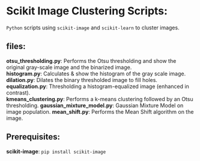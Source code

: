 # Scikit Image Clustering Scripts:
`Python` scripts using `scikit-image` and `scikit-learn` to cluster images.

## files:
**otsu_thresholding.py**: Performs the Otsu thresholding and show the original gray-scale image and the binarized image.  
**histogram.py**: Calculates & show the histogram of the gray scale image.  
**dilation.py**: Dilates the binary thresholded image to fill holes.  
**equalization.py**: Thresholding a histogram-equalized image (enhanced in contrast).  
**kmeans_clustering.py**: Performs a k-means clustering followed by an Otsu thresholding.
**gaussian_mixture_model.py**: Gaussian Mixture Model on image population.
**mean_shift.py**: Performs the Mean Shift algorithm on the image.

## Prerequisites:
**scikit-image**: `pip install scikit-image`
